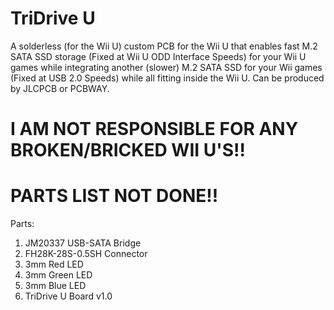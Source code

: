 # TriDrive U
A solderless (for the Wii U) custom PCB for the Wii U that enables fast M.2 SATA SSD storage (Fixed at Wii U ODD Interface Speeds) for your Wii U games while integrating another (slower) M.2 SATA SSD for your Wii games (Fixed at USB 2.0 Speeds) while all fitting inside the Wii U. Can be produced by JLCPCB or PCBWAY.

# I AM NOT RESPONSIBLE FOR ANY BROKEN/BRICKED WII U'S!!

# PARTS LIST NOT DONE!!

Parts:
1. JM20337 USB-SATA Bridge
2. FH28K-28S-0.5SH Connector
3. 3mm Red LED
4. 3mm Green LED
5. 3mm Blue LED
6. TriDrive U Board v1.0
   
